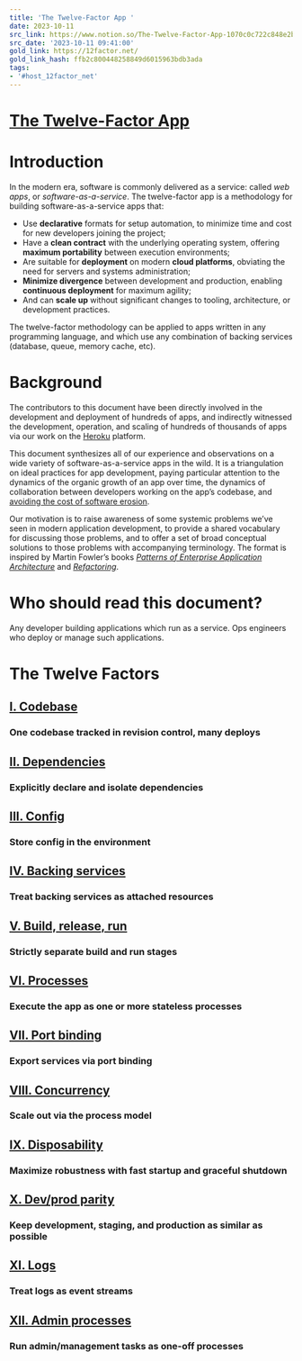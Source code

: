 ```yaml
---
title: 'The Twelve-Factor App '
date: 2023-10-11
src_link: https://www.notion.so/The-Twelve-Factor-App-1070c0c722c848e2bdffc32e9628bcd5
src_date: '2023-10-11 09:41:00'
gold_link: https://12factor.net/
gold_link_hash: ffb2c800448258849d6015963bdb3ada
tags:
- '#host_12factor_net'
---
```



[The Twelve-Factor App](./ "The Twelve-Factor App")
===================================================




Introduction
============


In the modern era, software is commonly delivered as a service: called *web apps*, or *software-as-a-service*. The twelve-factor app is a methodology for building software-as-a-service apps that:


* Use **declarative** formats for setup automation, to minimize time and cost for new developers joining the project;
* Have a **clean contract** with the underlying operating system, offering **maximum portability** between execution environments;
* Are suitable for **deployment** on modern **cloud platforms**, obviating the need for servers and systems administration;
* **Minimize divergence** between development and production, enabling **continuous deployment** for maximum agility;
* And can **scale up** without significant changes to tooling, architecture, or development practices.


The twelve-factor methodology can be applied to apps written in any programming language, and which use any combination of backing services (database, queue, memory cache, etc).




Background
==========


The contributors to this document have been directly involved in the development and deployment of hundreds of apps, and indirectly witnessed the development, operation, and scaling of hundreds of thousands of apps via our work on the [Heroku](http://www.heroku.com/) platform.


This document synthesizes all of our experience and observations on a wide variety of software-as-a-service apps in the wild. It is a triangulation on ideal practices for app development, paying particular attention to the dynamics of the organic growth of an app over time, the dynamics of collaboration between developers working on the app’s codebase, and [avoiding the cost of software erosion](http://blog.heroku.com/archives/2011/6/28/the_new_heroku_4_erosion_resistance_explicit_contracts/).


Our motivation is to raise awareness of some systemic problems we’ve seen in modern application development, to provide a shared vocabulary for discussing those problems, and to offer a set of broad conceptual solutions to those problems with accompanying terminology. The format is inspired by Martin Fowler’s books *[Patterns of Enterprise Application Architecture](https://books.google.com/books/about/Patterns_of_enterprise_application_archi.html?id=FyWZt5DdvFkC)* and *[Refactoring](https://books.google.com/books/about/Refactoring.html?id=1MsETFPD3I0C)*.




Who should read this document?
==============================


Any developer building applications which run as a service. Ops engineers who deploy or manage such applications.





The Twelve Factors
==================


[I. Codebase](./codebase)
-------------------------


### One codebase tracked in revision control, many deploys


[II. Dependencies](./dependencies)
----------------------------------


### Explicitly declare and isolate dependencies


[III. Config](./config)
-----------------------


### Store config in the environment


[IV. Backing services](./backing-services)
------------------------------------------


### Treat backing services as attached resources


[V. Build, release, run](./build-release-run)
---------------------------------------------


### Strictly separate build and run stages


[VI. Processes](./processes)
----------------------------


### Execute the app as one or more stateless processes


[VII. Port binding](./port-binding)
-----------------------------------


### Export services via port binding


[VIII. Concurrency](./concurrency)
----------------------------------


### Scale out via the process model


[IX. Disposability](./disposability)
------------------------------------


### Maximize robustness with fast startup and graceful shutdown


[X. Dev/prod parity](./dev-prod-parity)
---------------------------------------


### Keep development, staging, and production as similar as possible


[XI. Logs](./logs)
------------------


### Treat logs as event streams


[XII. Admin processes](./admin-processes)
-----------------------------------------


### Run admin/management tasks as one-off processes